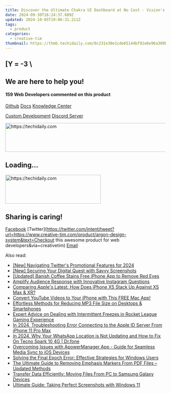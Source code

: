 ```yaml
---
title: Discover the Ultimate Chakra UI Dashboard at No Cost - Vision's Expertly Crafted User Experience
date: 2024-09-30T16:24:37.609Z
updated: 2024-10-05T19:06:31.211Z
tags:
  - product
categories:
  - creative-tim
thumbnail: https://thmb.techidaily.com/0c231e30e1cde65144bf91e6e96a309bb581e79a51b0603eaf2331d2401d5ca6.jpg
---
```


## \[Y = -3 \

## We are here to help you!

#### 159 Web Developers commented on this product

[Github](https://github.com/creativetimofficial/argon-design-system) [Docs](https://tools.techidaily.com/creative-tim/products/) [Knowledge Center](https://tools.techidaily.com/creative-tim/products/) 

[Custom Development](https://tools.techidaily.com/creative-tim/products/) [Discord Server](https://discord.com/invite/FhCJCaHdQa) 

<!-- affiliate ads begin -->
<a href="https://aligracehair.sjv.io/c/5597632/2006960/19272" target="_top" id="2006960">
  <img src="//a.impactradius-go.com/display-ad/19272-2006960" border="0" alt="https://techidaily.com" width="728" height="90"/>
</a>
<img height="0" width="0" src="https://aligracehair.sjv.io/i/5597632/2006960/19272" style="position:absolute;visibility:hidden;" border="0" />
<!-- affiliate ads end -->

## Loading...

<!-- affiliate ads begin -->
<a href="https://aligracehair.sjv.io/c/5597632/1925484/19272" target="_top" id="1925484">
  <img src="//a.impactradius-go.com/display-ad/19272-1925484" border="0" alt="https://techidaily.com" width="300" height="90"/>
</a>
<img height="0" width="0" src="https://aligracehair.sjv.io/i/5597632/1925484/19272" style="position:absolute;visibility:hidden;" border="0" />
<!-- affiliate ads end -->

## Sharing is caring!

[Facebook](https://www.facebook.com/sharer/sharer.php?u=https://www.creative-tim.com/product/argon-design-system?src=sdkpreparse) [Twitter](https://twitter.com/intent/tweet?url=https://www.creative-tim.com/product/argon-design-system&text=Checkout this awesome product for web developers&via=creativetim) [Email](https://tools.techidaily.com/creative-tim/products/)

<ins class="adsbygoogle"
     style="display:block"
     data-ad-format="autorelaxed"
     data-ad-client="ca-pub-7571918770474297"
     data-ad-slot="1223367746"></ins>

<ins class="adsbygoogle"
     style="display:block"
     data-ad-client="ca-pub-7571918770474297"
     data-ad-slot="8358498916"
     data-ad-format="auto"
     data-full-width-responsive="true"></ins>

<span class="atpl-alsoreadstyle">Also read:</span>
<div><ul>
<li><a href="https://twitter-videos.techidaily.com/new-navigating-twitters-promotional-features-for-2024/"><u>[New] Navigating Twitter's Promotional Features for 2024</u></a></li>
<li><a href="https://on-screen-recording.techidaily.com/new-securing-your-digital-quest-with-savvy-screenshots/"><u>[New] Securing Your Digital Quest with Savvy Screenshots</u></a></li>
<li><a href="https://extra-information.techidaily.com/updated-banish-coffee-stains-free-iphone-app-to-remove-red-eyes/"><u>[Updated] Banish Coffee Stains Free iPhone App to Remove Red Eyes</u></a></li>
<li><a href="https://instagram-clips.techidaily.com/amplify-audience-response-with-innovative-instagram-questions/"><u>Amplify Audience Response with Innovative Instagram Questions</u></a></li>
<li><a href="https://win-hacks.techidaily.com/comparing-apples-latest-how-does-iphone-xs-stack-up-against-xs-max-and-xr/"><u>Comparing Apple's Latest: How Does iPhone XS Stack Up Against XS Max & XR?</u></a></li>
<li><a href="https://win-hacks.techidaily.com/convert-youtube-videos-to-your-iphone-with-this-free-mac-app/"><u>Convert YouTube Videos to Your iPhone with This FREE Mac App!</u></a></li>
<li><a href="https://win-hacks.techidaily.com/effortless-methods-for-reducing-mp3-file-size-on-desktops-and-smartphones/"><u>Effortless Methods for Reducing MP3 File Size on Desktops & Smartphones</u></a></li>
<li><a href="https://win-blog.techidaily.com/expert-advice-on-dealing-with-intermittent-freezes-in-rocket-league-gaming-experience/"><u>Expert Advice on Dealing with Intermittent Freezes in Rocket League Gaming Experience</u></a></li>
<li><a href="https://apple-account.techidaily.com/in-2024-troubleshooting-error-connecting-to-the-apple-id-server-from-iphone-11-pro-max-by-drfone-ios/"><u>In 2024, Troubleshooting Error Connecting to the Apple ID Server From iPhone 11 Pro Max</u></a></li>
<li><a href="https://location-social.techidaily.com/in-2024-why-your-whatsapp-location-is-not-updating-and-how-to-fix-on-tecno-spark-10-4g-drfone-by-drfone-virtual-android/"><u>In 2024, Why Your WhatsApp Location is Not Updating and How to Fix On Tecno Spark 10 4G | Dr.fone</u></a></li>
<li><a href="https://win-hacks.techidaily.com/overcoming-issues-with-apowermanager-app-guide-for-seamless-media-sync-to-ios-devices/"><u>Overcoming Issues with ApowerManager App - Guide for Seamless Media Sync to iOS Devices</u></a></li>
<li><a href="https://win-answers.techidaily.com/solving-the-final-epoch-error-effective-strategies-for-windows-users/"><u>Solving the Final Epoch Error: Effective Strategies for Windows Users</u></a></li>
<li><a href="https://win-hacks.techidaily.com/the-ultimate-guide-to-removing-emphasis-markers-from-pdf-files-updated-methods/"><u>The Ultimate Guide to Removing Emphasis Markers From PDF Files – Updated Methods</u></a></li>
<li><a href="https://win-hacks.techidaily.com/transfer-data-efficiently-moving-files-from-pc-to-samsung-galaxy-devices/"><u>Transfer Data Efficiently: Moving Files From PC to Samsung Galaxy Devices</u></a></li>
<li><a href="https://win-hacks.techidaily.com/ultimate-guide-taking-perfect-screenshots-with-windows-11/"><u>Ultimate Guide: Taking Perfect Screenshots with Windows 11</u></a></li>
</ul></div>

